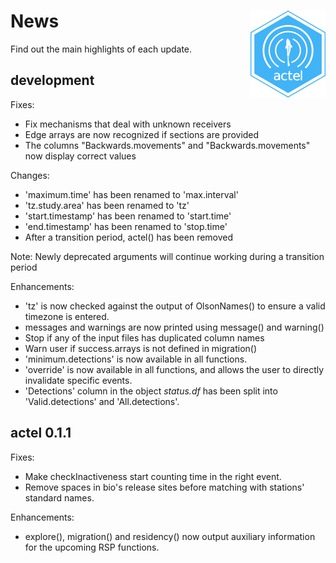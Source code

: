 # News<img src="vignettes/actel_logo.png" align="right" width="120" />

Find out the main highlights of each update.

## development

Fixes:
  * Fix mechanisms that deal with unknown receivers
  * Edge arrays are now recognized if sections are provided
  * The columns "Backwards.movements" and "Backwards.movements" now display correct values
  
Changes:
  * 'maximum.time' has been renamed to 'max.interval'
  * 'tz.study.area' has been renamed to 'tz'
  * 'start.timestamp' has been renamed to 'start.time'
  * 'end.timestamp' has been renamed to 'stop.time'
  * After a transition period, actel() has been removed

Note: Newly deprecated arguments will continue working during a transition period

Enhancements:
  * 'tz' is now checked against the output of OlsonNames() to ensure a valid timezone is entered.
  * messages and warnings are now printed using message() and warning()
  * Stop if any of the input files has duplicated column names
  * Warn user if success.arrays is not defined in migration()
  * 'minimum.detections' is now available in all functions.
  * 'override' is now available in all functions, and allows the user to directly invalidate specific events.
  * 'Detections' column in the object *status.df* has been split into 'Valid.detections' and 'All.detections'.

## actel 0.1.1

Fixes:
  * Make checkInactiveness start counting time in the right event.
  * Remove spaces in bio's release sites before matching with stations' standard names.

Enhancements:
  * explore(), migration() and residency() now output auxiliary information for the upcoming RSP functions.
